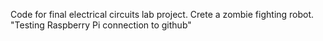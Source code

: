 Code for final electrical circuits lab project.
Crete a zombie fighting robot.
"Testing Raspberry Pi connection to github"